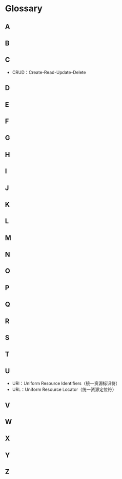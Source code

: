 # Glossary
## A
## B
## C
- CRUD：Create-Read-Update-Delete
## D
## E
## F
## G
## H
## I
## J
## K
## L
## M
## N
## O
## P
## Q
## R
## S
## T
## U
- URI：Uniform Resource Identifiers（统一资源标识符）
- URL：Uniform Resource Locator（统一资源定位符）
## V
## W
## X
## Y
## Z
